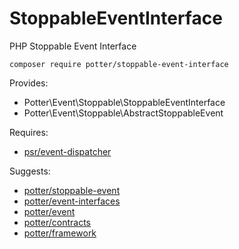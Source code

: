 # StoppableEventInterface
PHP Stoppable Event Interface

`composer require potter/stoppable-event-interface`

Provides:
 * Potter\Event\Stoppable\StoppableEventInterface
 * Potter\Event\Stoppable\AbstractStoppableEvent

Requires:
 * [psr/event-dispatcher](https://github.com/php-fig/event-dispatcher)

Suggests:
 * [potter/stoppable-event](https://github.com/jaypotter/StoppableEvent)
 * [potter/event-interfaces](https://github.com/jaypotter/EventInterfaces)
 * [potter/event](https://github.com/jaypotter/Event)
 * [potter/contracts](https://github.com/jaypotter/Contracts)
 * [potter/framework](https://github.com/jaypotter/Framework)